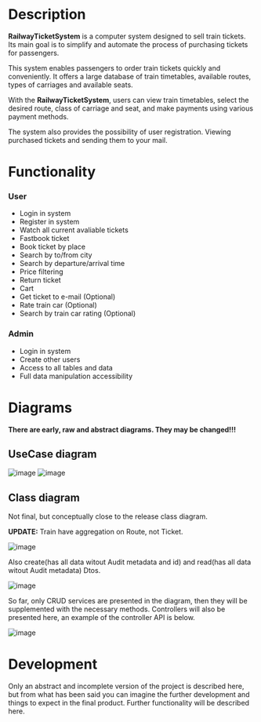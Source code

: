 # Description
**RailwayTicketSystem** is a computer system designed to sell train tickets. Its main goal is to simplify and automate the process of purchasing tickets for passengers.

This system enables passengers to order train tickets quickly and conveniently. It offers a large database of train timetables, available routes, types of carriages and available seats.

With the **RailwayTicketSystem**, users can view train timetables, select the desired route, class of carriage and seat, and make payments using various payment methods.

The system also provides the possibility of user registration. Viewing purchased tickets and sending them to your mail.

# Functionality
### User
* Login in system
* Register in system
* Watch all current avaliable tickets
* Fastbook ticket
* Book ticket by place
* Search by to/from city
* Search by departure/arrival time
* Price filtering
* Return ticket
* Cart
* Get ticket to e-mail (Optional)
* Rate train car (Optional)
* Search by train car rating (Optional)

### Admin
* Login in system
* Create other users
* Access to all tables and data
* Full data manipulation accessibility

# Diagrams
**There are early, raw and abstract diagrams. They may be changed!!!**

## UseCase diagram
![image](https://github.com/johnburitto/RailwayTicketSystem/assets/79087305/c52a12ae-185d-4bc5-ae96-fe127d6c16fd)
![image](https://github.com/johnburitto/RailwayTicketSystem/assets/79087305/f030f1ab-8212-46f5-91f4-cdca33f77a94)

## Class diagram
Not final, but conceptually close to the release class diagram.

**UPDATE:** Train have aggregation on Route, not Ticket.

![image](https://github.com/johnburitto/RailwayTicketSystem/assets/79087305/4fb7e2e4-afba-47a1-909e-d39f2f38e5f8)

Also create(has all data witout Audit metadata and id) and read(has all data witout Audit metadata) Dtos.

![image](https://github.com/johnburitto/RailwayTicketSystem/assets/79087305/ae438b09-da9c-4bb0-a93f-51facd48d394)

So far, only CRUD services are presented in the diagram, then they will be supplemented with the necessary methods. Controllers will also be presented here, an example of the controller API is below.

![image](https://github.com/johnburitto/RailwayTicketSystem/assets/79087305/562cf7d6-9dbb-4ac4-9797-661c6a27f171)

# Development
Only an abstract and incomplete version of the project is described here, but from what has been said you can imagine the further development and things to expect in the final product. Further functionality will be described here.
